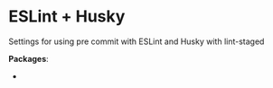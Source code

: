 # ESLint + Husky
Settings for using pre commit with ESLint and Husky with lint-staged

**Packages**:

-

